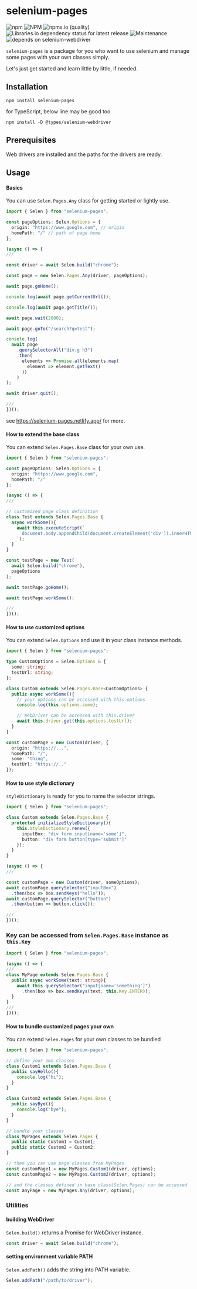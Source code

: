# selenium-pages

![npm](https://img.shields.io/npm/v/selenium-pages)
![NPM](https://img.shields.io/npm/l/selenium-pages)
![npms.io (quality)](https://img.shields.io/npms-io/quality-score/selenium-pages)
![Libraries.io dependency status for latest release](https://img.shields.io/librariesio/release/npm/selenium-pages)
![Maintenance](https://img.shields.io/maintenance/yes/2022)
![depends on selenium-webdriver](https://img.shields.io/badge/depends%20on-selenium--webdriver-informational)

```selenium-pages``` is a package for you who want to use selenium and manage some pages with your own classes simply.

Let's just get started and learn little by little, if needed.

## Installation
``` shell
npm install selenium-pages
```

for TypeScript, below line may be good too
``` shell
npm install -D @types/selenium-webdriver
```

## Prerequisites
Web drivers are installed and the paths for the drivers are ready.

## Usage

#### Basics
You can use ```Selen.Pages.Any``` class for getting started or lightly use.
``` typescript
import { Selen } from "selenium-pages";

const pageOptions: Selen.Options = {
  origin: "https://www.google.com", // origin
  homePath: "/" // path of page home
};

(async () => {
///

const driver = await Selen.build("chrome");

const page = new Selen.Pages.Any(driver, pageOptions);

await page.goHome();

console.log(await page.getCurrentUrl());

console.log(await page.getTitle());

await page.wait(2000);

await page.goTo("/search?q=test");

console.log(
  await page
    .querySelectorAll("div.g h3")
    .then(
      elements => Promise.all(elements.map(
        element => element.getText()
      ))
    )
);

await driver.quit();

///
})();
```

see https://selenium-pages.netlify.app/  for more.

#### How to extend the base class
You can extend ```Selen.Pages.Base``` class for your own use.
``` typescript
import { Selen } from "selenium-pages";

const pageOptions: Selen.Options = {
  origin: "https://www.google.com",
  homePath: "/"
};

(async () => {
///

// customized page class definition
class Test extends Selen.Pages.Base {
  async workSome(){
    await this.executeScript(`
      document.body.appendChild(document.createElement('div')).innerHTML = "test";
    `);
  }
}

const testPage = new Test(
  await Selen.build("chrome"),
  pageOptions
);

await testPage.goHome();

await testPage.workSome();

///
})();
```

#### How to use customized options
You can extend ```Selen.Options``` and use it in your class instance methods.
``` typescript
import { Selen } from "selenium-pages";

type CustomOptions = Selen.Options & {
  some: string;
  testUrl: string;
};

class Custom extends Selen.Pages.Base<CustomOptions> {
  public async workSome(){
    // your options can be accessed with this.options
    console.log(this.options.some);

    // WebDriver can be accessed with this.driver
    await this.driver.get(this.options.testUrl);
  }
}

const customPage = new Custom(driver, {
  origin: "https://...",
  homePath: "/",
  some: "thing",
  testUrl: "https://.."
});
```

#### How to use style dictionary
```styleDictionary``` is ready for you to name the selector strings.
``` typescript
import { Selen } from "selenium-pages";

class Custom extends Selen.Pages.Base {
  protected initializeStyleDictionary(){
    this.styleDictionary.renew({
      inputBox: "div form input[name='some']",
      button: "div form button[type='submit']"
    });
  }
}

(async () => {
///

const customPage = new Custom(driver, someOptions);
await customPage.querySelector("inputBox")
  .then(box => box.sendKeys("hello"));
await customPage.querySelector("button")
  .then(button => button.click());

///
})();
```

### Key can be accessed from ```Selen.Pages.Base``` instance as ```this.Key```
``` typescript
import { Selen } from "selenium-pages";

(async () => {
///
class MyPage extends Selen.Pages.Base {
  public async workSome(text: string){
    await this.querySelector("input[name='something']")
      .then(box => box.sendKeys(text, this.Key.ENTER));
  }
}
///
})();

```

#### How to bundle customized pages your own
You can extend ```Selen.Pages``` for your own classes to be bundled
``` typescript
import { Selen } from "selenium-pages";

// define your own classes
class Custom1 extends Selen.Pages.Base {
  public sayHello(){
    console.log("hi");
  }
}

class Custom2 extends Selen.Pages.Base {
  public sayBye(){
    console.log("bye");
  }
}

// bundle your classes
class MyPages extends Selen.Pages {
  public static Custom1 = Custom1;
  public static Custom2 = Custom2;
}

// then you can use page classes from MyPages
const customPage1 = new MyPages.Custom1(driver, options);
const customPage2 = new MyPages.Custom2(driver, options);

// and the classes defined in base class(Selen.Pages) can be accessed
const anyPage = new MyPages.Any(driver, options);
```

### Utilities

#### building WebDriver
```Selen.build()``` returns a Promise for WebDriver instance.

``` typescript
const driver = await Selen.build("chrome");
```

#### setting environment variable PATH
```Selen.addPath()``` adds the string into PATH variable.

``` typescript
Selen.addPath("/path/to/driver");
```
